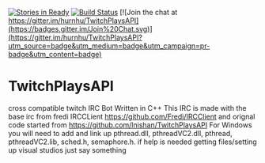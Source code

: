 [![Stories in Ready](https://badge.waffle.io/hurnhu/TwitchPlaysAPI.png?label=ready&title=Ready)](https://waffle.io/hurnhu/TwitchPlaysAPI)
[![Build Status](https://travis-ci.org/hurnhu/NATBot.svg?branch=master)](https://travis-ci.org/hurnhu/NATBot)
[![Join the chat at https://gitter.im/hurnhu/TwitchPlaysAPI](https://badges.gitter.im/Join%20Chat.svg)](https://gitter.im/hurnhu/TwitchPlaysAPI?utm_source=badge&utm_medium=badge&utm_campaign=pr-badge&utm_content=badge)
# TwitchPlaysAPI


cross compatible twitch IRC Bot Written in C++
This IRC is made with the base irc from fredi IRCCLient https://github.com/Fredi/IRCClient
and orignal code started from https://github.com/lnishan/TwitchPlaysAPI
For Windows you will need to add and link up pthread.dll, pthreadVC2.dll, pthread, pthreadVC2.lib, sched.h, semaphore.h. 
if help is needed getting files/setting up visual studios just say something

